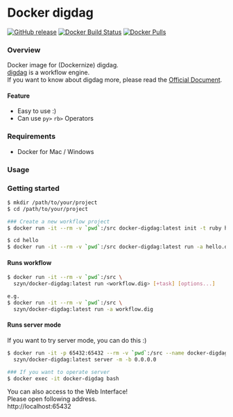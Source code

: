 # Docker digdag
[![GitHub release](https://img.shields.io/github/release/szyn/docker-digdag.svg?style=flat-square)](https://github.com/szyn/docker-digdag/releases/latest)
[![Docker Build Status](https://img.shields.io/docker/build/szyn/docker-digdag.svg?style=flat-square)](https://hub.docker.com/r/szyn/docker-digdag/builds)
[![Docker Pulls](https://img.shields.io/docker/pulls/szyn/docker-digdag.svg?style=flat-square)](https://hub.docker.com/r/szyn/docker-digdag)

### Overview
Docker image for (Dockernize) digdag.  
[digdag](http://www.digdag.io/) is a workflow engine.  
If you want to know about digdag more, please read the [Official Document](https://docs.digdag.io/).

#### Feature
* Easy to use :)
* Can use `py>` `rb>` Operators

### Requirements
* Docker for Mac / Windows

### Usage

### Getting started

```bash
$ mkdir /path/to/your/project
$ cd /path/to/your/project

### Create a new workflow project
$ docker run -it --rm -v `pwd`:/src docker-digdag:latest init -t ruby hello

$ cd hello
$ docker run -it --rm -v `pwd`:/src docker-digdag:latest run -a hello.dig
```

#### Runs workflow

```bash
$ docker run -it --rm -v `pwd`:/src \
  szyn/docker-digdag:latest run <workflow.dig> [+task] [options...]

e.g.
$ docker run -it --rm -v `pwd`:/src \
  szyn/docker-digdag:latest run -a workflow.dig
```

#### Runs server mode

If you want to try server mode, you can do this :)

```bash
$ docker run -it -p 65432:65432 --rm -v `pwd`:/src --name docker-digdag \
  szyn/docker-digdag:latest server -m -b 0.0.0.0

### If you want to operate server
$ docker exec -it docker-digdag bash
```

You can also access to the Web Interface!  
Please open following address.  
http://localhost:65432
